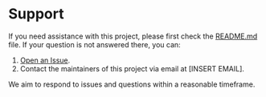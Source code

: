 # Support

If you need assistance with this project, please first check the [README.md](https://github.com/PerIvarStokker/GH-Foundation-testing/blob/main/README.md) file. If your question is not answered there, you can:

1. [Open an Issue](https://github.com/PerIvarStokker/GH-Foundation-testing/issues).
2. Contact the maintainers of this project via email at [INSERT EMAIL].

We aim to respond to issues and questions within a reasonable timeframe.
